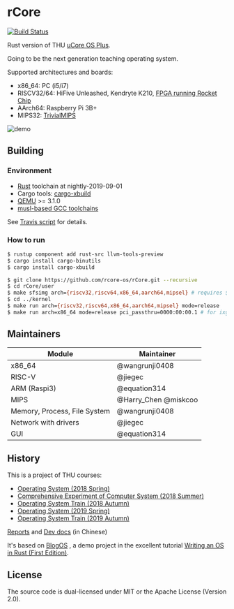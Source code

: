 # rCore

[![Build Status](https://travis-ci.org/rcore-os/rCore.svg?branch=master)](https://travis-ci.org/rcore-os/rCore)

Rust version of THU [uCore OS Plus](https://github.com/chyyuu/ucore_os_plus).

Going to be the next generation teaching operating system.

Supported architectures and boards:

* x86_64: PC (i5/i7)
* RISCV32/64: HiFive Unleashed, Kendryte K210, [FPGA running Rocket Chip](https://github.com/jiegec/fpga-zynq)
* AArch64: Raspberry Pi 3B+
* MIPS32: [TrivialMIPS](https://github.com/Harry-Chen/TrivialMIPS)

![demo](./docs/2_OSLab/os2atc/demo.png)

## Building

### Environment

* [Rust](https://www.rust-lang.org) toolchain at nightly-2019-09-01
* Cargo tools: [cargo-xbuild](https://github.com/rust-osdev/cargo-xbuild)
* [QEMU](https://www.qemu.org) >= 3.1.0
* [musl-based GCC toolchains](https://musl.cc/)

See [Travis script](./.travis.yml) for details.

### How to run

```bash
$ rustup component add rust-src llvm-tools-preview
$ cargo install cargo-binutils
$ cargo install cargo-xbuild
```

```bash
$ git clone https://github.com/rcore-os/rCore.git --recursive
$ cd rCore/user
$ make sfsimg arch={riscv32,riscv64,x86_64,aarch64,mipsel} # requires $(arch)-linux-musl-gcc
$ cd ../kernel
$ make run arch={riscv32,riscv64,x86_64,aarch64,mipsel} mode=release
$ make run arch=x86_64 mode=release pci_passthru=0000:00:00.1 # for ixgbe real nic, find its pci (bus, dev, func) first
```

## Maintainers

| Module | Maintainer            |
|--------|-----------------------|
| x86_64 | @wangrunji0408        |
| RISC-V  | @jiegec               |
| ARM (Raspi3) | @equation314    |
| MIPS   | @Harry_Chen @miskcoo   |
| Memory, Process, File System | @wangrunji0408          |
| Network with drivers | @jiegec |
| GUI    | @equation314          |

## History

This is a project of THU courses:

* [Operating System (2018 Spring) ](http://os.cs.tsinghua.edu.cn/oscourse/OS2018spring/projects/g11)
* [Comprehensive Experiment of Computer System (2018 Summer)](http://os.cs.tsinghua.edu.cn/oscourse/csproject2018/group05)
* [Operating System Train (2018 Autumn)](http://os.cs.tsinghua.edu.cn/oscourse/OsTrain2018)
* [Operating System (2019 Spring)](http://os.cs.tsinghua.edu.cn/oscourse/OS2019spring/projects)
* [Operating System Train (2019 Autumn)](http://os.cs.tsinghua.edu.cn/oscourse/OsTrain2019)

[Reports](./docs) and [Dev docs](https://rucore.gitbook.io/rust-os-docs/) (in Chinese)

It's based on [BlogOS](https://github.com/phil-opp/blog_os) , a demo project in the excellent tutorial [Writing an OS in Rust (First Edition)](https://os.phil-opp.com/first-edition/).

## License

The source code is dual-licensed under MIT or the Apache License (Version 2.0).
